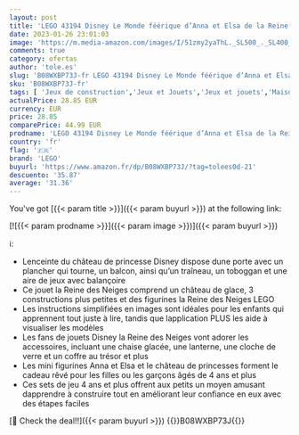 ```yaml
---
layout: post
title: 'LEGO 43194 Disney Le Monde féérique d’Anna et Elsa de la Reine des Neiges avec château et poupées de Princesses  Enfant 4 Ans et Plus'
date: 2023-01-26 23:01:03
image: 'https://m.media-amazon.com/images/I/51zmy2yaThL._SL500_._SL400_.jpg'
comments: true
category: ofertas
author: 'tole.es'
slug: 'B08WXBP73J-fr LEGO 43194 Disney Le Monde féérique d’Anna et Elsa de la...'
sku: 'B08WXBP73J-fr'
tags: [ 'Jeux de construction','Jeux et Jouets','Jeux et jouets','Maisons de poupées','Poupées et accessoires','Sets de jeux de construction','lego','🇫🇷', ]
actualPrice: 28.85 EUR
currency: EUR
price: 28.85
comparePrice: 44.99 EUR
prodname: 'LEGO 43194 Disney Le Monde féérique d’Anna et Elsa de la Reine des Neiges avec château et poupées de Princesses  Enfant 4 Ans et Plus'
country: 'fr'
flag: '🇫🇷'
brand: 'LEGO'
buyurl: 'https://www.amazon.fr/dp/B08WXBP73J/?tag=tolees0d-21'
descuento: '35.87'
average: '31.36'
---
```


You've got [{{< param title >}}]({{< param buyurl >}}) at the following link:

[![{{< param prodname >}}]({{< param image >}})]({{< param buyurl >}})

ℹ️:

- Lenceinte du château de princesse Disney dispose dune porte avec un plancher qui tourne, un balcon, ainsi qu’un traîneau, un toboggan et une aire de jeux avec balançoire
- Ce jouet la Reine des Neiges comprend un château de glace, 3 constructions plus petites et des figurines la Reine des Neiges LEGO
- Les instructions simplifiées en images sont idéales pour les enfants qui apprennent tout juste à lire, tandis que lapplication PLUS les aide à visualiser les modèles
- Les fans de jouets Disney la Reine des Neiges vont adorer les accessoires, incluant une chaise glacée, une lanterne, une cloche de verre et un coffre au trésor et plus
- Les mini figurines Anna et Elsa et le château de princesses forment le cadeau rêvé pour les filles ou les garçons âgés de 4 ans et plus
- Ces sets de jeu 4 ans et plus offrent aux petits un moyen amusant dapprendre à construire tout en améliorant leur confiance en eux avec des étapes faciles

[🛒 Check the deal!!]({{< param buyurl >}})
{{<world>}}B08WXBP73J{{</world>}}
